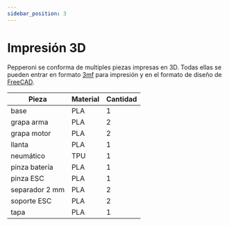 ```yaml
---
sidebar_position: 3
---
```


# Impresión 3D

Pepperoni se conforma de multiples piezas impresas en 3D. Todas ellas se pueden entrar en formato [3mf](https://github.com/kikeelectronico/pepperoni/tree/main/3d-model/3mf) para impresión y en el formato de diseño de [FreeCAD](https://github.com/kikeelectronico/pepperoni/tree/main/3d-model/design).


| Pieza | Material | Cantidad |
| - | - | - |
| base |  PLA | 1 |
| grapa arma |  PLA | 2 |
| grapa motor |  PLA | 2 |
| llanta |  PLA | 1 |
| neumático |  TPU | 1 |
| pinza batería |  PLA | 1 |
| pinza ESC |  PLA | 1 |
| separador 2 mm |  PLA | 2 |
| soporte ESC |  PLA | 2 |
| tapa |  PLA | 1 |
